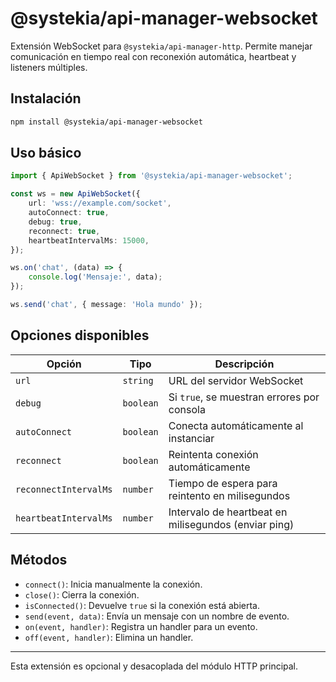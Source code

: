 # @systekia/api-manager-websocket

Extensión WebSocket para `@systekia/api-manager-http`. Permite manejar comunicación en tiempo real con reconexión automática, heartbeat y listeners múltiples.

## Instalación

```bash
npm install @systekia/api-manager-websocket
```

## Uso básico

```ts
import { ApiWebSocket } from '@systekia/api-manager-websocket';

const ws = new ApiWebSocket({
    url: 'wss://example.com/socket',
    autoConnect: true,
    debug: true,
    reconnect: true,
    heartbeatIntervalMs: 15000,
});

ws.on('chat', (data) => {
    console.log('Mensaje:', data);
});

ws.send('chat', { message: 'Hola mundo' });
```

## Opciones disponibles

| Opción                | Tipo      | Descripción                                          |
| --------------------- | --------- | ---------------------------------------------------- |
| `url`                 | `string`  | URL del servidor WebSocket                           |
| `debug`               | `boolean` | Si `true`, se muestran errores por consola           |
| `autoConnect`         | `boolean` | Conecta automáticamente al instanciar                |
| `reconnect`           | `boolean` | Reintenta conexión automáticamente                   |
| `reconnectIntervalMs` | `number`  | Tiempo de espera para reintento en milisegundos      |
| `heartbeatIntervalMs` | `number`  | Intervalo de heartbeat en milisegundos (enviar ping) |

## Métodos

-   `connect()`: Inicia manualmente la conexión.
-   `close()`: Cierra la conexión.
-   `isConnected()`: Devuelve `true` si la conexión está abierta.
-   `send(event, data)`: Envía un mensaje con un nombre de evento.
-   `on(event, handler)`: Registra un handler para un evento.
-   `off(event, handler)`: Elimina un handler.

---

Esta extensión es opcional y desacoplada del módulo HTTP principal.
